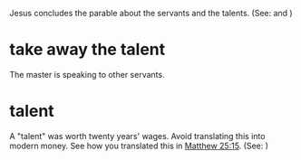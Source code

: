 Jesus concludes the parable about the servants and the talents. (See:  and )

# take away the talent
The master is speaking to other servants.

# talent
A "talent" was worth twenty years' wages. Avoid translating this into modern money. See how you translated this in [Matthew 25:15](../25/15.md). (See: )